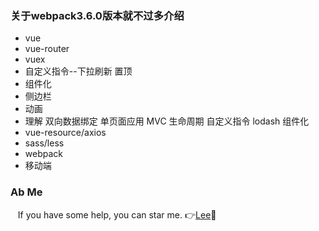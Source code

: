 
### 关于webpack3.6.0版本就不过多介绍

   - vue
   - vue-router
   - vuex
   - 自定义指令--下拉刷新 置顶
   - 组件化
   - 侧边栏
   - 动画
   - 理解 双向数据绑定 单页面应用 MVC 生命周期 自定义指令 lodash 组件化
   - vue-resource/axios
   - sass/less
   - webpack
   - 移动端

### Ab Me
    If you have some help, you can star me. :point_right:[Lee](https://github.com/Jack-PrettySunshine):see_no_evil:
